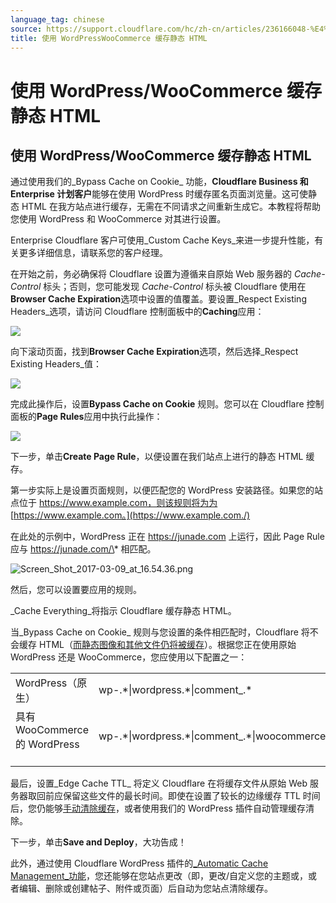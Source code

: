 ```yaml
---
language_tag: chinese
source: https://support.cloudflare.com/hc/zh-cn/articles/236166048-%E4%BD%BF%E7%94%A8-WordPress-WooCommerce-%E7%BC%93%E5%AD%98%E9%9D%99%E6%80%81-HTML
title: 使用 WordPressWooCommerce 缓存静态 HTML
---
```


# 使用 WordPress/WooCommerce 缓存静态 HTML

## 使用 WordPress/WooCommerce 缓存静态 HTML

通过使用我们的_Bypass Cache on Cookie_ 功能，**Cloudflare Business 和 Enterprise 计划客户**能够在使用 WordPress 时缓存匿名页面浏览量。这可使静态 HTML 在我方站点进行缓存，无需在不同请求之间重新生成它。本教程将帮助您使用 WordPress 和 WooCommerce 对其进行设置。 

Enterprise Cloudflare 客户可使用_Custom Cache Keys_来进一步提升性能，有关更多详细信息，请联系您的客户经理。

在开始之前，务必确保将 Cloudflare 设置为遵循来自原始 Web 服务器的 _Cache-Control_ 标头；否则，您可能发现 _Cache-Control_ 标头被 Cloudflare 使用在**Browser Cache Expiration**选项中设置的值覆盖。要设置_Respect Existing Headers_选项，请访问 Cloudflare 控制面板中的**Caching**应用：

![](/support/static/Screen_Shot_2016-12-21_at_01.58.16.png)

向下滚动页面，找到**Browser Cache Expiration**选项，然后选择_Respect Existing Headers_值：

![](/support/static/Screen_Shot_2016-12-20_at_23.22.51.png)

完成此操作后，设置**Bypass Cache on Cookie** 规则。您可以在 Cloudflare 控制面板的**Page Rules**应用中执行此操作：

![](/support/static/VFGgnIk.png)

下一步，单击**Create Page Rule**，以便设置在我们站点上进行的静态 HTML 缓存。

第一步实际上是设置页面规则，以便匹配您的 WordPress 安装路径。如果您的站点位于 https://www.example.com，则该规则将为为 [https://www.example.com。](https://www.example.com./)

在此处的示例中，WordPress 正在 https://junade.com 上运行，因此 Page Rule 应与 https://junade.com/\* 相匹配。

![Screen_Shot_2017-03-09_at_16.54.36.png](/support/static/Screen_Shot_2017-03-09_at_16.54.36.png)

然后，您可以设置要应用的规则。

_Cache Everything_将指示 Cloudflare 缓存静态 HTML。

当_Bypass Cache on Cookie_ 规则与您设置的条件相匹配时，Cloudflare 将不会缓存 HTML（[而静态图像和其他文件仍将被缓存](https://support.cloudflare.com/hc/en-us/articles/200172516-Which-file-extensions-does-CloudFlare-cache-for-static-content-)）。根据您正在使用原始 WordPress 还是 WooCommerce，您应使用以下配置之一：

<table><tbody><tr><td>WordPress（原生）</td><td>wp-.*|wordpress.*|comment_.*</td></tr><tr><td>具有 WooCommerce 的 WordPress &nbsp; &nbsp;</td><td>wp-.*|wordpress.*|comment_.*|woocommerce_.*</td></tr></tbody></table>

最后，设置_Edge Cache TTL_ 将定义 Cloudflare 在将缓存文件从原始 Web 服务器取回前应保留这些文件的最长时间。即使在设置了较长的边缘缓存 TTL 时间后，您仍能够[手动清除缓存](https://support.cloudflare.com/hc/en-us/articles/200169246-How-do-I-purge-my-cache-)，或者使用我们的 WordPress 插件自动管理缓存清除。

下一步，单击**Save and Deploy**，大功告成！

此外，通过使用 Cloudflare WordPress 插件的[_Automatic Cache Management_功能](https://support.cloudflare.com/hc/en-us/articles/115002708027-What-does-Automatic-Cache-Management-in-the-Cloudflare-Plugin-do-)，您还能够在您站点更改（即，更改/自定义您的主题或，或者编辑、删除或创建帖子、附件或页面）后自动为您站点清除缓存。
